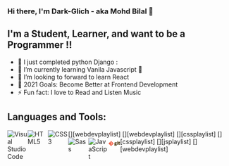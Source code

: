 ### Hi there, I'm Dark-Glich - aka Mohd Bilal 👋


## I'm a Student, Learner, and want to be a Programmer !!

- 🔭 I just completed python Django : 
- 🌱 I’m currently learning Vanila Javascript 🤣
- 👯 I’m looking to forward to learn React
- 🥅 2021 Goals: Become Better at Frontend Development
- ⚡ Fun fact: I love to Read and Listen Music

## Languages and Tools:

[<img align="left" alt="Visual Studio Code" width="46px"/>][webdevplaylist]
[<img align="left" alt="HTML5" width="46px"/>][webdevplaylist]
[<img align="left" alt="CSS3" width="46px"/>][cssplaylist]
[<img align="left" alt="Sass" width="46px"/>][cssplaylist]
[<img align="left" alt="JavaScript" width="46px"/>][jsplaylist]
[<img align="left" alt="Git" width="26px" src="https://raw.githubusercontent.com/github/explore/80688e429a7d4ef2fca1e82350fe8e3517d3494d/topics/git/git.png" />][webdevplaylist]